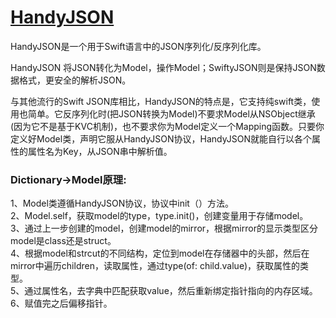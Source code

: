 # [HandyJSON](https://www.jianshu.com/p/eac4a92b44ef)
HandyJSON是一个用于Swift语言中的JSON序列化/反序列化库。

HandyJSON 将JSON转化为Model，操作Model；SwiftyJSON则是保持JSON数据格式，更安全的解析JSON。

与其他流行的Swift JSON库相比，HandyJSON的特点是，它支持纯swift类，使用也简单。它反序列化时(把JSON转换为Model)不要求Model从NSObject继承(因为它不是基于KVC机制)，也不要求你为Model定义一个Mapping函数。只要你定义好Model类，声明它服从HandyJSON协议，HandyJSON就能自行以各个属性的属性名为Key，从JSON串中解析值。

### Dictionary->Model原理:
1、Model类遵循HandyJSON协议，协议中init（）方法。    
2、Model.self，获取model的type，type.init()，创建变量用于存储model。    
3、通过上一步创建的model，创建model的mirror，根据mirror的显示类型区分model是class还是struct。    
4、根据model和strcut的不同结构，定位到model在存储器中的头部，然后在mirror中遍历children，读取属性，通过type(of: child.value)，获取属性的类型。   
5、通过属性名，去字典中匹配获取value，然后重新绑定指针指向的内存区域。
6、赋值完之后偏移指针。    
